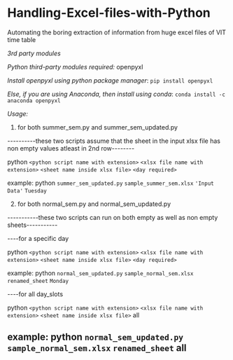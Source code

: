 # Handling-Excel-files-with-Python
Automating the boring extraction of information from huge excel files of VIT time table

*3rd party modules*

*Python third-party modules required:* openpyxl

*Install openpyxl using python package manager*: `pip install openpyxl`

*Else, if you are using Anaconda, then install using conda*: `conda install -c anaconda openpyxl`

*Usage:*
1. for both summer_sem.py and summer_sem_updated.py

  ----------these two scripts assume that the sheet in the input xlsx file has non empty values atleast in 2nd row--------

  python `<python script name with extension>` `<xlsx file name with extension>` `<sheet name inside xlsx file>` `<day required>`

  example:
  python `summer_sem_updated.py` `sample_summer_sem.xlsx` `'Input Data'` `Tuesday`

2. for both normal_sem.py and normal_sem_updated.py

  -----------these two scripts can run on both empty as well as non empty sheets-----------

  ----for a specific day

  python `<python script name with extension>` `<xlsx file name with extension>` `<sheet name inside xlsx file>` `<day required>`

  example:
  python `normal_sem_updated.py` `sample_normal_sem.xlsx` `renamed_sheet` `Monday`

  ----for all day_slots

  python `<python script name with extension>` `<xlsx file name with extension>` `<sheet name inside xlsx file>` all

  example:
  python `normal_sem_updated.py` `sample_normal_sem.xlsx` `renamed_sheet` all
-----------------------------------------------------------------------------
